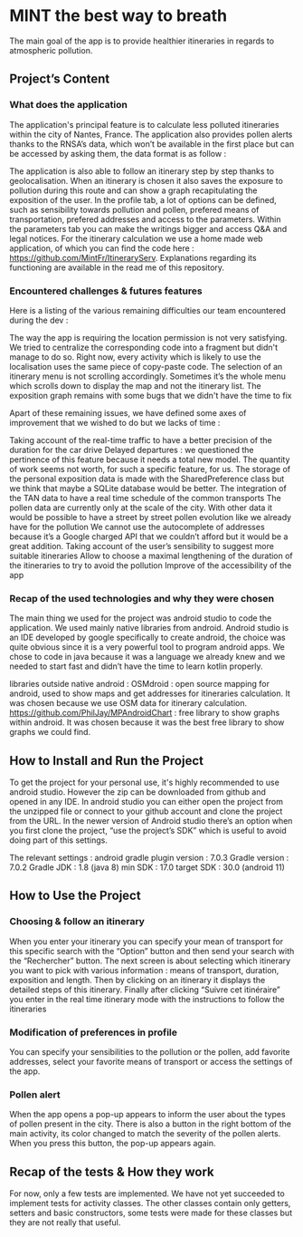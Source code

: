 # MINT the best way to breath 

The main goal of the app is to provide healthier itineraries in regards to atmospheric pollution.

## Project’s Content

### What does the application

The application's principal feature is to calculate less polluted itineraries within the city of Nantes, France. 
The application also provides pollen alerts thanks to the RNSA’s data, which won’t be available in the first place but can be accessed by asking them, the data format is as follow : 

The application is also able to follow an itinerary step by step thanks to geolocalisation.
	When an itinerary is chosen it also saves the exposure to pollution during this route and can show a graph recapitulating the exposition of the user.
In the profile tab, a lot of options can be defined, such as sensibility towards pollution and pollen, prefered means of transportation, prefered addresses and access to the parameters. Within the parameters tab you can make the writings bigger and access Q&A and legal notices.
For the itinerary calculation we use a home made web application, of which you can find the code here : https://github.com/MintFr/ItineraryServ. Explanations regarding its functioning are available in the read me of this repository.
	

### Encountered challenges & futures features

Here is a listing of the various remaining difficulties our team encountered during the dev : 

The way the app is requiring the location permission is not very satisfying. We tried to centralize the corresponding code into a fragment but didn't manage to do so. Right now, every activity which is likely to use the localisation uses the same piece of copy-paste code.
The selection of an itinerary menu is not scrolling accordingly. Sometimes it’s the whole menu which scrolls down to display the map and not the itinerary list.
The exposition graph remains with some bugs that we didn't have the time to fix

Apart of these remaining issues, we have defined some axes of improvement that we wished to do but we lacks of time :

Taking account of the real-time traffic to have a better precision of the duration for the car drive
Delayed departures : we questioned the pertinence of this feature because it needs a total new model. The quantity of work seems not worth, for such a specific feature, for us.
The storage of the personal exposition data is made with the SharedPreference class but we think that maybe a SQLite database would be better.
The integration of the TAN data to have a real time schedule of the common transports
The pollen data are currently only at the scale of the city. With other data it would be possible to have a street by street pollen evolution like we already have for the pollution
We cannot use the autocomplete of addresses because it’s a Google charged API that we couldn’t afford but it would be a great addition.
Taking account of the user’s sensibility to suggest more suitable itineraries 
Allow to choose a maximal lengthening of the duration of the itineraries to try to avoid the pollution
Improve of the accessibility of the app

### Recap of the used technologies and why they were chosen

The main thing we used for the project was android studio to code the application. We used mainly native libraries from android. Android studio is an IDE developed by google specifically to create android, the choice was quite obvious since it is a very powerful tool to program android apps.
We chose to code in java because it was a language we already knew and we needed to start fast and didn’t have the time to learn kotlin properly.

libraries outside native android : 
OSMdroid : open source mapping for android, used to show maps and get addresses for itineraries calculation. It was chosen because we use OSM data for itinerary calculation.
https://github.com/PhilJay/MPAndroidChart : free library to show graphs within android. It was chosen because it was the best free library to show graphs we could find.

## How to Install and Run the Project

To get the project for your personal use, it's highly recommended to use android studio. However the zip can be downloaded from github and opened in any IDE. 
In android studio you can either open the project from the unzipped file or connect to your github account and clone the project from the URL.
In the newer version of Android studio there’s an option when you first clone the project, “use the project’s SDK” which is useful to avoid doing part of this settings.  

The relevant settings :
android gradle plugin version : 7.0.3
Gradle version : 7.0.2
Gradle JDK : 1.8 (java 8)
min SDK : 17.0
target SDK : 30.0 (android 11)

## How to Use the Project

### Choosing & follow an itinerary 

When you enter your itinerary you can specify your mean of transport for this
specific search with the “Option” button and then send your search with the “Rechercher” button.
	The next screen is about selecting which itinerary you want to pick with various information : means of transport, duration, exposition and length. Then by clicking on an itinerary it displays the detailed steps of this itinerary.
Finally after clicking “Suivre cet itinéraire” you enter in the real time itinerary mode with the instructions to follow the itineraries 

### Modification of preferences in profile 

You can specify your sensibilities to the pollution or the pollen, add favorite addresses, select your favorite means of transport or access the settings of the app.


### Pollen alert

When the app opens a pop-up appears to inform the user about the types of pollen present in the city. There is also a button in the right bottom of the main activity, its color changed to match the severity of the pollen alerts. When you press this button, the pop-up appears again.

## Recap of the tests & How they work 

For now, only a few tests are implemented. We have not yet succeeded to implement tests for activity classes. The other classes contain only getters, setters and basic constructors, some tests were made for these classes but they are not really that useful.



